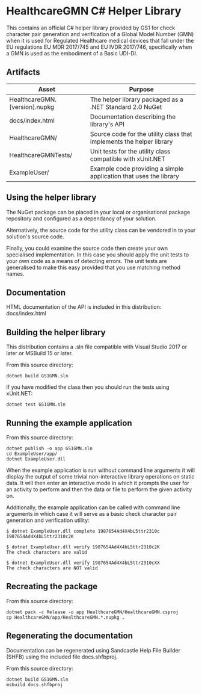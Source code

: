 HealthcareGMN C# Helper Library
===============================

This contains an official C# helper library provided by GS1 for check character
pair generation and verification of a Global Model Number (GMN) when it is used
for Regulated Healthcare medical devices that fall under the EU regulations EU
MDR 2017/745 and EU IVDR 2017/746, specifically when a GMN is used as the
embodiment of a Basic UDI-DI.

Artifacts
---------

| Asset                          | Purpose                                                              |
| ------------------------------ | -------------------------------------------------------------------- |
| HealthcareGMN.[version].nupkg  | The helper library packaged as a .NET Standard 2.0 NuGet             |
| docs/index.html                | Documentation describing the library's API                           |
| HealthcareGMN/                 | Source code for the utility class that implements the helper library |
| HealthcareGMNTests/            | Unit tests for the utility class compatible with xUnit.NET           |
| ExampleUser/                   | Example code providing a simple application that uses the library    |


Using the helper library
------------------------

The NuGet package can be placed in your local or organisational package
repository and configured as a dependancy of your solution.

Alternatively, the source code for the utility class can be vendored in to your
solution's source code.

Finally, you could examine the source code then create your own specialised
implementation.  In this case you should apply the unit tests to your own code
as a means of detecting errors. The unit tests are generalised to make this
easy provided that you use matching method names.


Documentation
-------------

HTML documentation of the API is included in this distribution: docs/index.html


Building the helper library
---------------------------

This distribution contains a .sln file compatible with Visual Studio 2017 or
later or MSBuild 15 or later.

From this source directory:

    dotnet build GS1GMN.sln

If you have modified the class then you should run the tests using xUnit.NET:

    dotnet test GS1GMN.sln


Running the example application
-------------------------------

From this source directory:

    dotnet publish -o app GS1GMN.sln
    cd ExampleUser/app/
    dotnet ExampleUser.dll

When the example application is run without command line arguments it will
display the output of some trivial non-interactive library operations on static
data. It will then enter an interactive mode in which it prompts the user for
an activity to perform and then the data or file to perform the given activity
on.

Additionally, the example application can be called with command line arguments
in which case it will serve as a basic check character pair generation and
verification utility:

    $ dotnet ExampleUser.dll complete 1987654Ad4X4bL5ttr2310c
    1987654Ad4X4bL5ttr2310c2K
    
    $ dotnet ExampleUser.dll verify 1987654Ad4X4bL5ttr2310c2K
    The check characters are valid
    
    $ dotnet ExampleUser.dll verify 1987654Ad4X4bL5ttr2310cXX
    The check characters are NOT valid


Recreating the package
----------------------

From this source directory:

    dotnet pack -c Release -o app HealthcareGMN/HealthcareGMN.csproj
    cp HealthcareGMN/app/HealthcareGMN.*.nupkg .


Regenerating the documentation
-------------------------------

Documentation can be regenerated using Sandcastle Help File Builder (SHFB)
using the included file docs.shfbproj.

From this source directory:

    dotnet build GS1GMN.sln
    msbuild docs.shfbproj
